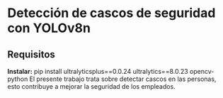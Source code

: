 # Detección de cascos de seguridad con YOLOv8n
## Requisitos
**Instalar:** pip install ultralyticsplus==0.0.24 ultralytics==8.0.23 opencv-python
El presente trabajo trata sobre detectar cascos en las personas, esto contribuye a mejorar la seguridad de los empleados.
